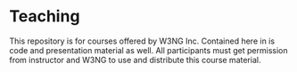# Teaching
This repository is for courses offered by W3NG Inc. Contained here in is code and presentation material as well. All participants must get permission from instructor and W3NG to use and distribute this course material. 
